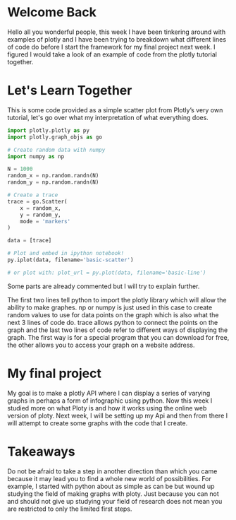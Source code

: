 

# Welcome Back

Hello all you wonderful people, this week I have been tinkering around with examples of plotly and I have been trying to breakdown what different lines of code do  before I start the framework for
my final project next week. I figured I would take a look of an example of code from the plotly tutorial together.



# Let's Learn Together

This is some code provided as a simple scatter plot from Plotly’s very own tutorial, let's go over what my interpretation of what everything does.


```python
import plotly.plotly as py
import plotly.graph_objs as go

# Create random data with numpy
import numpy as np

N = 1000
random_x = np.random.randn(N)
random_y = np.random.randn(N)

# Create a trace
trace = go.Scatter(
    x = random_x,
    y = random_y,
    mode = 'markers'
)

data = [trace]

# Plot and embed in ipython notebook!
py.iplot(data, filename='basic-scatter')

# or plot with: plot_url = py.plot(data, filename='basic-line')
```

Some parts are already commented but I will try to explain further. 

The first two lines tell python to import the plotly library which will allow the ability to make graphes. 
np or numpy is just used in this case to create random values to use for data points on the graph which is also what the next 3 lines of code do.
trace allows python to connect the points on the graph and the last two lines of code refer to different ways of displaying the graph. The first way is for a special program
that you can download for free, the other allows you to access your graph on a website address. 




# My final project

My goal is to make a plotly API where I can display a series of varying graphs in perhaps a form of infographic using python. Now this week I studied more on what Ploty is and how it works using the online web version of ploty. 
    Next week, I will be setting up my Api and then from there I will attempt to create some graphs  with the code that I create. 
    
    

# Takeaways

Do not be afraid to take a step in another direction than which you came because it may lead you to find a whole new world of possibilities. For example, I started with python about as simple as can be but wound up 
studying the field of making graphs with ploty. Just because you can not and should not give up studying your field of research does not mean you are restricted to only the limited first steps. 
 

